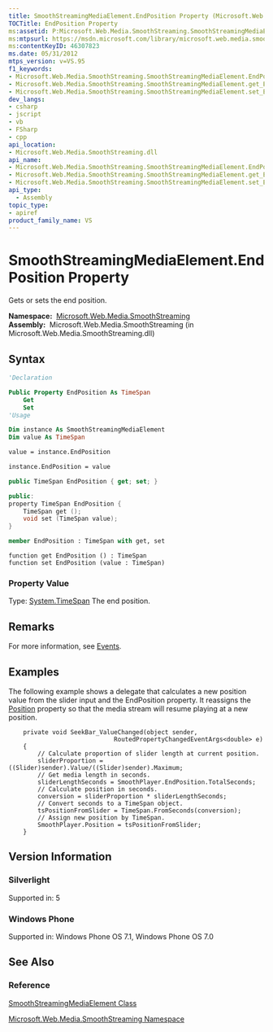 ```yaml
---
title: SmoothStreamingMediaElement.EndPosition Property (Microsoft.Web.Media.SmoothStreaming)
TOCTitle: EndPosition Property
ms:assetid: P:Microsoft.Web.Media.SmoothStreaming.SmoothStreamingMediaElement.EndPosition
ms:mtpsurl: https://msdn.microsoft.com/library/microsoft.web.media.smoothstreaming.smoothstreamingmediaelement.endposition(v=VS.95)
ms:contentKeyID: 46307823
ms.date: 05/31/2012
mtps_version: v=VS.95
f1_keywords:
- Microsoft.Web.Media.SmoothStreaming.SmoothStreamingMediaElement.EndPosition
- Microsoft.Web.Media.SmoothStreaming.SmoothStreamingMediaElement.get_EndPosition
- Microsoft.Web.Media.SmoothStreaming.SmoothStreamingMediaElement.set_EndPosition
dev_langs:
- csharp
- jscript
- vb
- FSharp
- cpp
api_location:
- Microsoft.Web.Media.SmoothStreaming.dll
api_name:
- Microsoft.Web.Media.SmoothStreaming.SmoothStreamingMediaElement.EndPosition
- Microsoft.Web.Media.SmoothStreaming.SmoothStreamingMediaElement.get_EndPosition
- Microsoft.Web.Media.SmoothStreaming.SmoothStreamingMediaElement.set_EndPosition
api_type:
  - Assembly
topic_type:
- apiref
product_family_name: VS
---
```


# SmoothStreamingMediaElement.EndPosition Property

Gets or sets the end position.

**Namespace:**  [Microsoft.Web.Media.SmoothStreaming](microsoft-web-media-smoothstreaming-namespace_1.md)  
**Assembly:**  Microsoft.Web.Media.SmoothStreaming (in Microsoft.Web.Media.SmoothStreaming.dll)

## Syntax

```vb
'Declaration

Public Property EndPosition As TimeSpan
    Get
    Set
'Usage

Dim instance As SmoothStreamingMediaElement
Dim value As TimeSpan

value = instance.EndPosition

instance.EndPosition = value
```

```csharp
public TimeSpan EndPosition { get; set; }
```

```cpp
public:
property TimeSpan EndPosition {
    TimeSpan get ();
    void set (TimeSpan value);
}
```

``` fsharp
member EndPosition : TimeSpan with get, set
```

```jscript
function get EndPosition () : TimeSpan
function set EndPosition (value : TimeSpan)
```

### Property Value

Type: [System.TimeSpan](https://msdn.microsoft.com/library/269ew577\(v=vs.95\))  
The end position.

## Remarks

For more information, see [Events](events.md).

## Examples

The following example shows a delegate that calculates a new position value from the slider input and the EndPosition property. It reassigns the [Position](smoothstreamingmediaelement-position-property-microsoft-web-media-smoothstreaming_1.md) property so that the media stream will resume playing at a new position.

``` 
    private void SeekBar_ValueChanged(object sender,
                             RoutedPropertyChangedEventArgs<double> e)
    {
        // Calculate proportion of slider length at current position.
        sliderProportion =  ((Slider)sender).Value/((Slider)sender).Maximum;
        // Get media length in seconds.
        sliderLengthSeconds = SmoothPlayer.EndPosition.TotalSeconds;
        // Calculate position in seconds.
        conversion = sliderProportion * sliderLengthSeconds;
        // Convert seconds to a TimeSpan object.
        tsPositionFromSlider = TimeSpan.FromSeconds(conversion);
        // Assign new position by TimeSpan.
        SmoothPlayer.Position = tsPositionFromSlider;
    }
```

## Version Information

### Silverlight

Supported in: 5  

### Windows Phone

Supported in: Windows Phone OS 7.1, Windows Phone OS 7.0  

## See Also

### Reference

[SmoothStreamingMediaElement Class](smoothstreamingmediaelement-class-microsoft-web-media-smoothstreaming_1.md)

[Microsoft.Web.Media.SmoothStreaming Namespace](microsoft-web-media-smoothstreaming-namespace_1.md)
